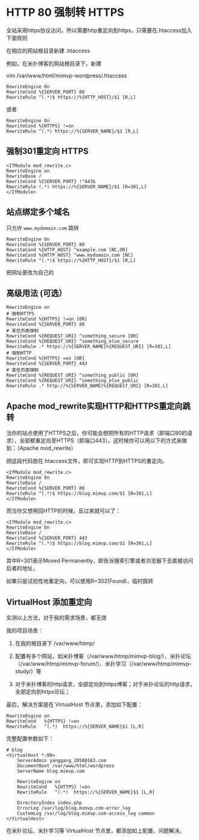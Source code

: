 # HTTP 80 强制转 HTTPS

全站采用https协议访问，所以需要http重定向到https，只需要在.htaccess加入下面规则

在相应的网站根目录新建 .htaccess

例如，在米扑博客的网站根目录下，新建   

vim   /var/www/html/mimvp-wordpress/.htaccess

```
RewriteEngine On
RewriteCond %{SERVER_PORT} 80
RewriteRule ^(.*)$ https://%{HTTP_HOST}/$1 [R,L]
```

或者

```
RewriteEngine On
RewriteCond %{HTTPS} !=on
RewriteRule ^(.*) https://%{SERVER_NAME}/$1 [R,L]
```


## 强制301重定向 HTTPS

```
<IfModule mod_rewrite.c>
RewriteEngine on
RewriteBase /
RewriteCond %{SERVER_PORT} !^443$
RewriteRule (.*) https://%{SERVER_NAME}/$1 [R=301,L]
</IfModule>
```


## 站点绑定多个域名

只允许 `www.mydomain.com` 跳转

```
RewriteEngine On
RewriteCond %{SERVER_PORT} 80
RewriteCond %{HTTP_HOST} ^example.com [NC,OR]
RewriteCond %{HTTP_HOST} ^www.mydomain.com [NC]
RewriteRule ^(.*)$ https://%{HTTP_HOST}/$1 [R,L]
```

把网址更改为自己的


## 高级用法 (可选）

```
RewriteEngine on
# 强制HTTPS
RewriteCond %{HTTPS} !=on [OR]
RewriteCond %{SERVER_PORT} 80
# 某些页面强制
RewriteCond %{REQUEST_URI} ^something_secure [OR]
RewriteCond %{REQUEST_URI} ^something_else_secure
RewriteRule .* https://%{SERVER_NAME}%{REQUEST_URI} [R=301,L]
# 强制HTTP
RewriteCond %{HTTPS} =on [OR]
RewriteCond %{SERVER_PORT} 443
# 某些页面强制
RewriteCond %{REQUEST_URI} ^something_public [OR]
RewriteCond %{REQUEST_URI} ^something_else_public
RewriteRule .* http://%{SERVER_NAME}%{REQUEST_URI} [R=301,L]
```


## Apache mod_rewrite实现HTTP和HTTPS重定向跳转

当你的站点使用了HTTPS之后，你可能会想把所有的HTTP请求（即端口80的请求），全部都重定向至HTTPS（即端口443）。这时候你可以用以下的方式来做到：（Apache mod_rewrite）

把这段代码放在.htaccess文件，即可实现HTTP到HTTPS的重定向。

```
<IfModule mod_rewrite.c>
RewriteEngine On
RewriteBase /
RewriteCond %{SERVER_PORT} 80
RewriteRule ^(.*)$ https://blog.mimvp.com/$1 [R=301,L]
</IfModule>
```

而当你又想用回HTTP的时候，反过来就可以了：

```
<IfModule mod_rewrite.c>
RewriteEngine On
RewriteBase /
RewriteCond %{SERVER_PORT} 443
RewriteRule ^(.*)$ https://blog.mimvp.com/$1 [R=301,L]
</IfModule>
```

其中R=301表示Moved Permanently，即告诉搜索引擎或者浏览器下去直接访问后者的地址，

如果只是试验性地重定向，可以使用R=302(Found)，临时跳转


## VirtualHost 添加重定向

实测以上方法，对于我的需求场景，都无效

我的项目场景：

1. 在我的根目录下 /var/www/htmp/

2. 配置有多个网站，如米扑博客（/var/www/htmp/mimvp-blog/）、米扑论坛（/var/www/htmp/mimvp-forum/）、米扑学习（/var/www/htmp/mimvp-study/）等

3. 对于米扑博客的http请求，全部定向到https博客；对于米扑论坛的http请求，全部定向到https论坛；

最后，解决方案是在 VirtualHost 节点里，添加如下配置：

```
RewriteEngine on
RewriteCond   %{HTTPS} !=on
RewriteRule   ^(.*)  https://%{SERVER_NAME}$1 [L,R]
```

完整配置参数如下：

```
# blog
<VirtualHost *:80>
    ServerAdmin yanggang_2050@163.com
    DocumentRoot /var/www/html/wordpress
    ServerName blog.mimvp.com
 
    RewriteEngine on
    RewriteCond   %{HTTPS} !=on
    RewriteRule   ^(.*)  https://%{SERVER_NAME}$1 [L,R]
 
    DirectoryIndex index.php
    ErrorLog /var/log/blog.mimvp.com-error_log
    CustomLog /var/log/blog.mimvp.com-access_log common
</VirtualHost>
```

在米扑论坛、米扑学习等 VirtualHost 节点里，都添加如上配置，问题解决。
